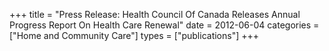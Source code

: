 +++
title = "Press Release: Health Council Of Canada Releases Annual Progress Report On Health Care Renewal"
date = 2012-06-04
categories = ["Home and Community Care"]
types = ["publications"]
+++
